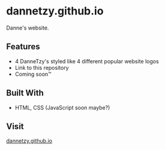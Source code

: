 # dannetzy.github.io

Danne's website. 

## Features
- 4 DanneTzy's styled like 4 different popular website logos
- Link to this repository
- Coming soon™

## Built With
- HTML, CSS (JavaScript soon maybe?)

## Visit
[dannetzy.github.io](https://dannetzy.github.io)
